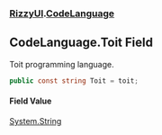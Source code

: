 ### [RizzyUI](RizzyUI 'RizzyUI').[CodeLanguage](RizzyUI.CodeLanguage 'RizzyUI.CodeLanguage')

## CodeLanguage.Toit Field

Toit programming language.

```csharp
public const string Toit = toit;
```

#### Field Value
[System.String](https://docs.microsoft.com/en-us/dotnet/api/System.String 'System.String')